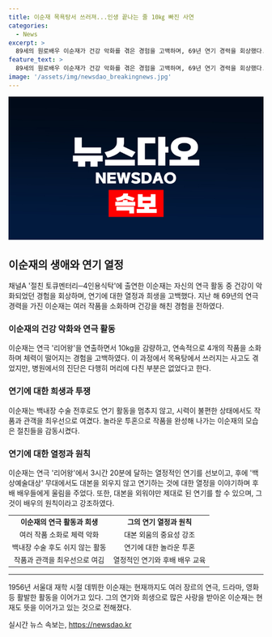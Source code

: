 ```yaml
---
title: 이순재 목욕탕서 쓰러져...인생 끝나는 줄 10㎏ 빠진 사연
categories:
  - News
excerpt: >
  89세의 원로배우 이순재가 건강 악화를 겪은 경험을 고백하며, 69년 연기 경력을 회상했다. 작품과 관객을 최우선으로 여기며 힘든 상황에서도 투지를 발휘한 그의 이야기. 현재 눈을 회복하려는 노력을 기울이고 있으며, 연극 리어왕에서 선보인 열정적인 연기로 찬사를 받았던 바 있는데, 그의 연기에 대한 열정과 원칙을 전했다. 이순재의 진실된 이야기와 인간미가 고스란히 담긴 토큐멘터리.
feature_text: >
  89세의 원로배우 이순재가 건강 악화를 겪은 경험을 고백하며, 69년 연기 경력을 회상했다. 작품과 관객을 최우선으로 여기며 힘든 상황에서도 투지를 발휘한 그의 이야기. 현재 눈을 회복하려는 노력을 기울이고 있으며, 연극 리어왕에서 선보인 열정적인 연기로 찬사를 받았던 바 있는데, 그의 연기에 대한 열정과 원칙을 전했다. 이순재의 진실된 이야기와 인간미가 고스란히 담긴 토큐멘터리.
image: '/assets/img/newsdao_breakingnews.jpg'
---
```


<p><img src="/assets/img/newsdao_breakingnews.jpg" alt="koreaapp 속보" /></p>

<h2 data-ke-size="size26">이순재의 생애와 연기 열정</h2>

<p data-ke-size="size16">채널A '절친 토큐멘터리─4인용식탁'에 출연한 이순재는 자신의 연극 활동 중 건강이 악화되었던 경험을 회상하며, 연기에 대한 열정과 희생을 고백했다. 지난 해 69년의 연극 경력을 가진 이순재는 여러 작품을 소화하며 건강을 해친 경험을 전하였다.</p>

<h3>이순재의 건강 악화와 연극 활동</h3>

<p data-ke-size="size16">이순재는 연극 '리어왕'을 연출하면서 10kg을 감량하고, 연속적으로 4개의 작품을 소화하며 체력이 떨어지는 경험을 고백하였다. 이 과정에서 목욕탕에서 쓰러지는 사고도 겪었지만, 병원에서의 진단은 다행히 머리에 다친 부분은 없었다고 한다.</p>

<h3>연기에 대한 희생과 투쟁</h3>

<p data-ke-size="size16">이순재는 백내장 수술 전후로도 연기 활동을 멈추지 않고, 시력이 불편한 상태에서도 작품과 관객을 최우선으로 여겼다. 놀라운 투혼으로 작품을 완성해 나가는 이순재의 모습은 절친들을 감동시켰다.</p>

<h3>연기에 대한 열정과 원칙</h3>

<p data-ke-size="size16">이순재는 연극 '리어왕'에서 3시간 20분에 달하는 열정적인 연기를 선보이고, 후에 '백상예술대상' 무대에서도 대본을 외우지 않고 연기하는 것에 대한 열정을 이야기하며 후배 배우들에게 울림을 주었다. 또한, 대본을 외워야만 제대로 된 연기를 할 수 있으며, 그것이 배우의 원칙이라고 강조하였다.</p>

<table>
<tbody>
<tr>
<td style="text-align: center; height: 17px;"><b>이순재의 연극 활동과 희생</b></td>
<td style="text-align: center; height: 17px;"><b>그의 연기 열정과 원칙</b></td>
</tr>
<tr>
<td style="text-align: center; height: 17px;">여러 작품 소화로 체력 악화</td>
<td style="text-align: center; height: 17px;">대본 외움의 중요성 강조</td>
</tr>
<tr>
<td style="text-align: center; height: 17px;">백내장 수술 후도 쉬지 않는 활동</td>
<td style="text-align: center; height: 17px;">연기에 대한 놀라운 투혼</td>
</tr>
<tr>
<td style="text-align: center; height: 17px;">작품과 관객을 최우선으로 여김</td>
<td style="text-align: center; height: 17px;">열정적인 연기와 후배 배우 교육</td>
</tr>
</tbody>
</table>

<hr>

<p data-ke-size="size16">1956년 서울대 재학 시절 데뷔한 이순재는 현재까지도 여러 장르의 연극, 드라마, 영화 등 활발한 활동을 이어가고 있다. 그의 연기와 희생으로 많은 사랑을 받아온 이순재는 현재도 뜻을 이어가고 있는 것으로 전해졌다.</p>
실시간 뉴스 속보는, <a href="https://newsdao.kr" rel="dofollow">https://newsdao.kr</a>


